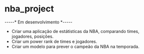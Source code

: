 # nba_project
-----* Em desenvolvimento *-----

- Criar uma aplicação de estátisticas da NBA, comparando times, jogadores, posições.
- Criar um power rank de times e jogadores.
- Criar um modelo para prever o campeão da NBA na temporada.
